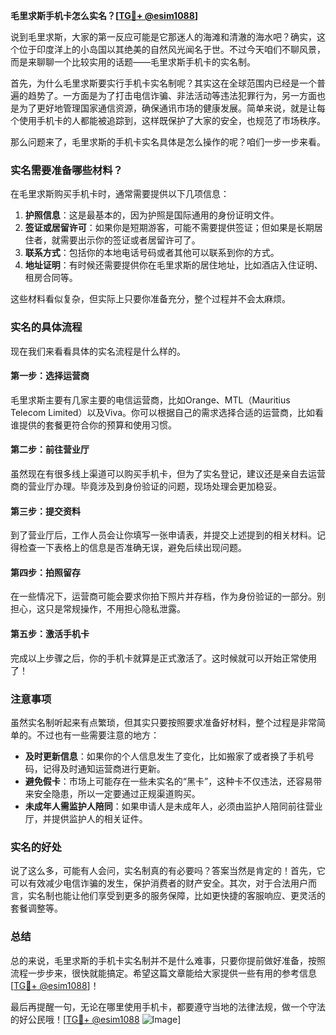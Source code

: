 **毛里求斯手机卡怎么实名？[[TG💪+ @esim1088](https://t.me/s/esim1088)]**

说到毛里求斯，大家的第一反应可能是它那迷人的海滩和清澈的海水吧？确实，这个位于印度洋上的小岛国以其绝美的自然风光闻名于世。不过今天咱们不聊风景，而是来聊聊一个比较实用的话题——毛里求斯手机卡的实名制。

首先，为什么毛里求斯要实行手机卡实名制呢？其实这在全球范围内已经是一个普遍的趋势了。一方面是为了打击电信诈骗、非法活动等违法犯罪行为，另一方面也是为了更好地管理国家通信资源，确保通讯市场的健康发展。简单来说，就是让每个使用手机卡的人都能被追踪到，这样既保护了大家的安全，也规范了市场秩序。

那么问题来了，毛里求斯的手机卡实名具体是怎么操作的呢？咱们一步一步来看。

### 实名需要准备哪些材料？

在毛里求斯购买手机卡时，通常需要提供以下几项信息：

1. **护照信息**：这是最基本的，因为护照是国际通用的身份证明文件。
2. **签证或居留许可**：如果你是短期游客，可能不需要提供签证；但如果是长期居住者，就需要出示你的签证或者居留许可了。
3. **联系方式**：包括你的本地电话号码或者其他可以联系到你的方式。
4. **地址证明**：有时候还需要提供你在毛里求斯的居住地址，比如酒店入住证明、租房合同等。

这些材料看似复杂，但实际上只要你准备充分，整个过程并不会太麻烦。

### 实名的具体流程

现在我们来看看具体的实名流程是什么样的。

#### 第一步：选择运营商
毛里求斯主要有几家主要的电信运营商，比如Orange、MTL（Mauritius Telecom Limited）以及Viva。你可以根据自己的需求选择合适的运营商，比如看谁提供的套餐更符合你的预算和使用习惯。

#### 第二步：前往营业厅
虽然现在有很多线上渠道可以购买手机卡，但为了实名登记，建议还是亲自去运营商的营业厅办理。毕竟涉及到身份验证的问题，现场处理会更加稳妥。

#### 第三步：提交资料
到了营业厅后，工作人员会让你填写一张申请表，并提交上述提到的相关材料。记得检查一下表格上的信息是否准确无误，避免后续出现问题。

#### 第四步：拍照留存
在一些情况下，运营商可能会要求你拍下照片并存档，作为身份验证的一部分。别担心，这只是常规操作，不用担心隐私泄露。

#### 第五步：激活手机卡
完成以上步骤之后，你的手机卡就算是正式激活了。这时候就可以开始正常使用了！

### 注意事项

虽然实名制听起来有点繁琐，但其实只要按照要求准备好材料，整个过程是非常简单的。不过也有一些需要注意的地方：

- **及时更新信息**：如果你的个人信息发生了变化，比如搬家了或者换了手机号码，记得及时通知运营商进行更新。
- **避免假卡**：市场上可能存在一些未实名的“黑卡”，这种卡不仅违法，还容易带来安全隐患，所以一定要通过正规渠道购买。
- **未成年人需监护人陪同**：如果申请人是未成年人，必须由监护人陪同前往营业厅，并提供监护人的相关证件。

### 实名的好处

说了这么多，可能有人会问，实名制真的有必要吗？答案当然是肯定的！首先，它可以有效减少电信诈骗的发生，保护消费者的财产安全。其次，对于合法用户而言，实名制也能让他们享受到更多的服务保障，比如更快捷的客服响应、更灵活的套餐调整等。

### 总结

总的来说，毛里求斯的手机卡实名制并不是什么难事，只要你提前做好准备，按照流程一步步来，很快就能搞定。希望这篇文章能给大家提供一些有用的参考信息[[TG💪+ @esim1088](https://t.me/s/esim1088)]！

最后再提醒一句，无论在哪里使用手机卡，都要遵守当地的法律法规，做一个守法的好公民哦！[[TG💪+ @esim1088](https://t.me/s/esim1088) ![Image](https://i.postimg.cc/4NQfJmqS/Snipaste-2025-05-13-00-14-12.png)]